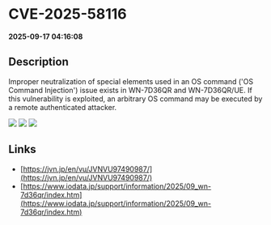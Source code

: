 # CVE-2025-58116

**2025-09-17 04:16:08**

## Description
Improper neutralization of special elements used in an OS command ('OS Command Injection') issue exists in WN-7D36QR and WN-7D36QR/UE. If this vulnerability is exploited, an arbitrary OS command may be executed by a remote authenticated attacker.

![](https://img.shields.io/static/v1?label=Score&message=8.6&color=red)
![](https://img.shields.io/static/v1?label=Severity&message=HIGH&color=red)
![](https://img.shields.io/static/v1?label=CWE&message=RCE&color=green)

## Links
- [https://jvn.jp/en/vu/JVNVU97490987/](https://jvn.jp/en/vu/JVNVU97490987/)
- [https://www.iodata.jp/support/information/2025/09_wn-7d36qr/index.htm](https://www.iodata.jp/support/information/2025/09_wn-7d36qr/index.htm)
